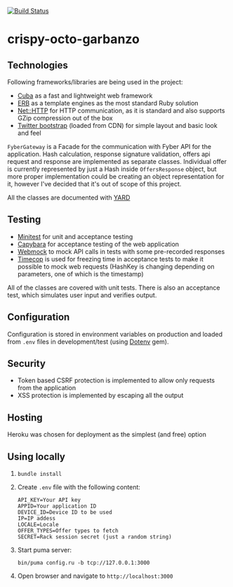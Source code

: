 [![Build Status](https://travis-ci.org/ivalkeen/crispy-octo-garbanzo.svg)](https://travis-ci.org/ivalkeen/crispy-octo-garbanzo)

crispy-octo-garbanzo
====================

Technologies
------------

Following frameworks/libraries are being used in the project:

* [Cuba](https://github.com/soveran/cuba) as a fast and lightweight web framework
* [ERB](http://ruby-doc.org/stdlib-2.2.3/libdoc/erb/rdoc/ERB.html) as a template engines as the most standard Ruby solution
* [Net::HTTP](http://docs.ruby-lang.org/en/2.2.0/Net/HTTP.html) for HTTP communication, as it is standard and also supports GZip compression out of the box
* [Twitter bootstrap](http://getbootstrap.com/) (loaded from CDN) for simple layout and basic look and feel

`FyberGateway` is a Facade for the communication with Fyber API for the application.
Hash calculation, response signature validation, offers api request and response are implemented as separate classes.
Individual offer is currently represented by just a Hash inside `OffersResponse` object, but more proper implementation could be creating an object representation for it,
however I've decided that it's out of scope of this project.

All the classes are documented with [YARD](https://github.com/lsegal/yard)

Testing
-------

* [Minitest](https://github.com/seattlerb/minitest) for unit and acceptance testing
* [Capybara](https://github.com/jnicklas/capybara) for acceptance testing of the web application
* [Webmock](https://github.com/bblimke/webmock) to mock API calls in tests with some pre-recorded responses
* [Timecop](https://github.com/travisjeffery/timecop) is used for freezing time in acceptance tests to make it possible to mock web requests (HashKey is changing depending on parameters, one of which is the timestamp)

All of the classes are covered with unit tests.
There is also an acceptance test, which simulates user input and verifies output.

Configuration
-------------

Configuration is stored in environment variables on production and loaded from `.env` files in development/test
(using [Dotenv](https://github.com/bkeepers/dotenv) gem).

Security
--------

* Token based CSRF protection is implemented to allow only requests from the application
* XSS protection is implemented by escaping all the output

Hosting
-------

Heroku was chosen for deployment as the simplest (and free) option

Using locally
-------------

1. `bundle install`

2. Create `.env` file with the following content:

    ```
    API_KEY=Your API key
    APPID=Your application ID
    DEVICE_ID=Device ID to be used
    IP=IP addess
    LOCALE=Locale
    OFFER_TYPES=Offer types to fetch
    SECRET=Rack session secret (just a random string)
    ```

3. Start puma server:

   ```
   bin/puma config.ru -b tcp://127.0.0.1:3000
   ```

4. Open browser and navigate to `http://localhost:3000`

